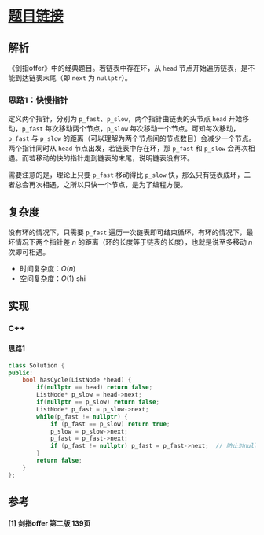 # [题目链接](https://leetcode-cn.com/problems/linked-list-cycle/)

## 解析

《剑指offer》中的经典题目。若链表中存在环，从 `head` 节点开始遍历链表，是不能到达链表末尾（即 `next` 为 `nullptr`）。

### 思路1：快慢指针

定义两个指针，分别为 `p_fast`、`p_slow`，两个指针由链表的头节点 `head` 开始移动，`p_fast` 每次移动两个节点，`p_slow` 每次移动一个节点。可知每次移动，`p_fast` 与 `p_slow` 的距离（可以理解为两个节点间的节点数目）会减少一个节点。两个指针同时从 `head` 节点出发，若链表中存在环，那 `p_fast` 和 `p_slow` 会再次相遇。而若移动的快的指针走到链表的末尾，说明链表没有环。

需要注意的是，理论上只要 `p_fast` 移动得比 `p_slow` 快，那么只有链表成环，二者总会再次相遇，之所以只快一个节点，是为了编程方便。

## 复杂度

没有环的情况下，只需要 `p_fast` 遍历一次链表即可结束循环，有环的情况下，最坏情况下两个指针差 $n$ 的距离（环的长度等于链表的长度），也就是说至多移动 $n$ 次即可相遇。
* 时间复杂度：$O(n)$
* 空间复杂度：$O(1)$
shi
## 实现

### C++

#### 思路1

```C++
class Solution {
public:
    bool hasCycle(ListNode *head) {
        if(nullptr == head) return false;
        ListNode* p_slow = head->next;
        if(nullptr == p_slow) return false;
        ListNode* p_fast = p_slow->next;
        while(p_fast != nullptr) {
            if (p_fast == p_slow) return true;
            p_slow = p_slow->next;
            p_fast = p_fast->next;
            if (p_fast != nullptr) p_fast = p_fast->next;  // 防止对nullptr的访问
        }
        return false;
    }
};
```

## 参考
####  [1] 剑指offer 第二版 139页
